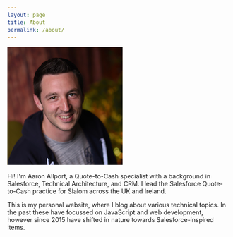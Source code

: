 ```yaml
---
layout: page
title: About
permalink: /about/
---
```


![Aaron Allport](./images/me.jpg)

Hi! I'm Aaron Allport, a Quote-to-Cash specialist with a background in Salesforce, Technical Architecture, and CRM. I lead the Salesforce Quote-to-Cash practice for Slalom across the UK and Ireland.

This is my personal website, where I blog about various technical topics. In the past these have focussed on JavaScript and web development, however since 2015 have shifted in nature towards Salesforce-inspired items.